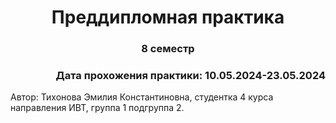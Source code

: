 <h1 align="center">Преддипломная практика</h1>

<h3 align="center"> 8 семестр </h3>

<h3 align="right"> Дата прохожения практики: 10.05.2024-23.05.2024 </h3>

Автор: Тихонова Эмилия Константиновна, студентка 4 курса направления ИВТ, группа 1 подгруппа 2.
